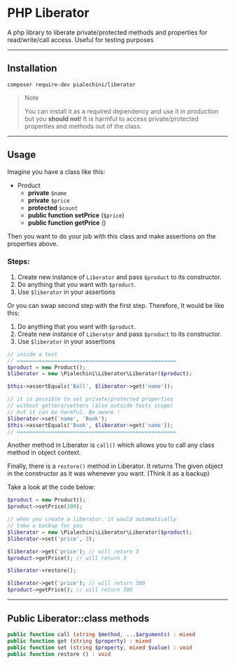 # PHP Liberator

A php library to liberate private/protected methods and properties for read/write/call access. Useful for testing
purposes

---

## Installation

``
composer require-dev pialechini/liberator  
``
> Note
>
> You can install it as a required dependency and use it in production
> but you **should not**! It is harmful to access  private/protected properties and methods out of the class.

---

## Usage

Imagine you have a class like this:

* Product
    * **private** `$name`
    * **private** `$price`
    * **protected** `$count`
    * **public function setPrice** (`$price`)
    * **public function getPrice** ()

Then you want to do your job with this class and make assertions on the properties above.

### Steps:

1. Create new instance of `Liberator` and pass `$product` to its constructor.
2. Do anything that you want with `$product`.
3. Use `$liberator` in your assertions

Or you can swap second step with the first step. Therefore, It would be like this:

1. Do anything that you want with `$product`.
2. Create new instance of `Liberator` and pass `$product` to its constructor.
3. Use `$liberator` in your assertions

```php
// inside a test
// ===================================================
$product = new Product();
$liberator = new \Pialechini\Liberator\Liberator($product);

$this->assertEquals('Ball', $liberator->get('name'));

// it is possible to set private/protected properties
// without getters/setters (also outside tests scope)
// but it can be harmful. Be aware !
$liberator->set('name', 'Book');
$this->assertEquals('Book', $liberator->get('name'));
// ===================================================

```

Another method in Liberator is `call()` which allows you to call any class method in object context.

Finally, there is a `restore()` method in Liberator. It returns The given object in the constructor as it was whenever
you want.
(Think it as a backup)

Take a look at the code below:

```php
$product = new Product();
$product->setPrice(300);

// when you create a liberator, it would automatically
// take a backup for you
$liberator = new \Pialechini\Liberator\Liberator($product);
$liberator->set('price', 3);

$liberator->get('price'); // will return 3
$product->getPrice(); // will return 3

$liberator->restore();

$liberator->get('price'); // will return 300
$product->getPrice(); // will return 300
```

---

## Public Liberator::class methods

```php
public function call (string $method, ...$arguments) : mixed
public function get (string $property) : mixed
public function set (string $property, mixed $value) : void
public function restore () : void
```
